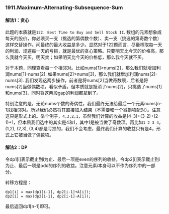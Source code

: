 ### 1911.Maximum-Alternating-Subsequence-Sum

#### 解法1：贪心
此题的本质就是```122. Best Time to Buy and Sell Stock II```. 数组的元素想象成每天的股价，你必须买一支（挑选的第偶数个数）、卖一支（挑选的第奇数个数）这样交替操作。问最终的最大收益是多少。显然对于122题而言，尽量榨取每一天的利润、规避每一天的亏损，就是最优的贪心策略。只要明天比今天的价格高，那么我就今天买，明天卖；如果明天比今天的价格低，那么我今天就不买。

对于本题，同理查看每一个相邻对。比如nums[1]>nums[2]，那么我们就增加利润nums[1]-nums[2]. 如果nums[2]>nums[3]，那么我们就增加利润nums[2]-nums[3]. 我们发现这两步操作，前者是将nums[2]当做奇数项，后者是将nums[2]当做偶数项，看似矛盾，但本质就是抵消了nums[2]，只挑选了nums[1]和nums[3]，同时将这两段gap的利润都拿到了。

特别注意的是，无论nums个数的奇偶性，我们最终无法给最后一个元素nums[n-1]找相邻对。所以我们必然将其直接加入结果（不需要和一个减损项配对）。注意这只是形式上的。举个例子，```4,3,2,1```，虽然我们计算的收益是(4-3)+(3-2)+(2-1)+1，但本质我们选中的其实是4和1，其中1是被当做了奇数项。再比如```1 2 3 4```，(1,2), (2,3), (3,4)都是亏损的，我们不会考虑，最终我们计算的收益只有是4，形式上它被当做了偶数项。

#### 解法2：DP
令dp1[i]表示截止到i为止、最后一项是even的序列的收益。令dp2[i]表示截止到i为止、最后一项是odd的序列的收益。注意元素i本身可以不作为序列中的一部分。

转移方程是：
```
dp1[i] = max(dp1[i-1], dp2[i-1]+A[i]);
dp2[i] = max(dp2[i-1], dp2[i-1]-A[i]);
```
最后返回dp1[n-1]即可。
